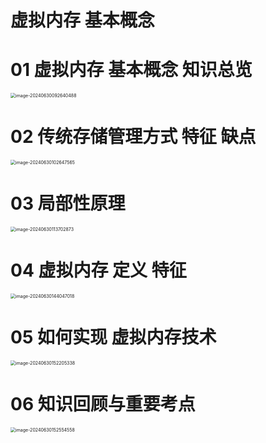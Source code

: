 # 虚拟内存 基本概念



# 01 虚拟内存 基本概念 知识总览

<img src="https://cvp.oss-cn-shanghai.aliyuncs.com/picgo/202406300926671.png" alt="image-20240630092640488" style="zoom:50%;" />



# 02 传统存储管理方式 特征 缺点

<img src="https://cvp.oss-cn-shanghai.aliyuncs.com/picgo/202406301026877.png" alt="image-20240630102647565" style="zoom:50%;" />



# 03 局部性原理

<img src="https://cvp.oss-cn-shanghai.aliyuncs.com/picgo/202406301137187.png" alt="image-20240630113702873" style="zoom:50%;" />



# 04 虚拟内存 定义 特征

<img src="https://cvp.oss-cn-shanghai.aliyuncs.com/picgo/202406301440275.png" alt="image-20240630144047018" style="zoom:50%;" />



# 05 如何实现 虚拟内存技术

<img src="https://cvp.oss-cn-shanghai.aliyuncs.com/picgo/202406301522698.png" alt="image-20240630152205338" style="zoom:50%;" />



# 06 知识回顾与重要考点

<img src="https://cvp.oss-cn-shanghai.aliyuncs.com/picgo/202406301525842.png" alt="image-20240630152554558" style="zoom:50%;" />
